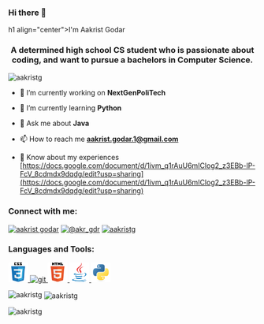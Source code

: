 ### Hi there 👋

h1 align="center">I'm Aakrist Godar</h1>
<h3 align="center">A determined high school CS student who is passionate about coding, and want to pursue a bachelors in Computer Science.</h3>

<p align="left"> <img src="https://komarev.com/ghpvc/?username=aakristg&label=Profile%20views&color=0e75b6&style=flat" alt="aakristg" /> </p>

- 🔭 I’m currently working on **NextGenPoliTech**

- 🌱 I’m currently learning **Python**

- 💬 Ask me about **Java**

- 📫 How to reach me **aakrist.godar.1@gmail.com**

- 📄 Know about my experiences [https://docs.google.com/document/d/1ivm_q1rAuU6mIClog2_z3EBb-lP-FcV_8cdmdx9dqdg/edit?usp=sharing](https://docs.google.com/document/d/1ivm_q1rAuU6mIClog2_z3EBb-lP-FcV_8cdmdx9dqdg/edit?usp=sharing)

<h3 align="left">Connect with me:</h3>
<p align="left">
<a href="https://www.linkedin.com/in/aakrist-godar-195349290/" target="blank"><img align="center" src="https://raw.githubusercontent.com/rahuldkjain/github-profile-readme-generator/master/src/images/icons/Social/linked-in-alt.svg" alt="aakrist godar" height="30" width="40" /></a>
<a href="https://instagram.com/@akr_gdr" target="blank"><img align="center" src="https://raw.githubusercontent.com/rahuldkjain/github-profile-readme-generator/master/src/images/icons/Social/instagram.svg" alt="@akr_gdr" height="30" width="40" /></a>
<a href="https://www.leetcode.com/AakristG" target="blank"><img align="center" src="https://raw.githubusercontent.com/rahuldkjain/github-profile-readme-generator/master/src/images/icons/Social/leet-code.svg" alt="aakristg" height="30" width="40" /></a>
</p>

<h3 align="left">Languages and Tools:</h3>
<p align="left"> <a href="https://www.w3schools.com/css/" target="_blank" rel="noreferrer"> <img src="https://raw.githubusercontent.com/devicons/devicon/master/icons/css3/css3-original-wordmark.svg" alt="css3" width="40" height="40"/> </a> <a href="https://git-scm.com/" target="_blank" rel="noreferrer"> <img src="https://www.vectorlogo.zone/logos/git-scm/git-scm-icon.svg" alt="git" width="40" height="40"/> </a> <a href="https://www.w3.org/html/" target="_blank" rel="noreferrer"> <img src="https://raw.githubusercontent.com/devicons/devicon/master/icons/html5/html5-original-wordmark.svg" alt="html5" width="40" height="40"/> </a> <a href="https://www.java.com" target="_blank" rel="noreferrer"> <img src="https://raw.githubusercontent.com/devicons/devicon/master/icons/java/java-original.svg" alt="java" width="40" height="40"/> </a> <a href="https://www.python.org" target="_blank" rel="noreferrer"> <img src="https://raw.githubusercontent.com/devicons/devicon/master/icons/python/python-original.svg" alt="python" width="40" height="40"/> </a> </p>

<p><img align="left" src="https://github-readme-stats.vercel.app/api/top-langs?username=aakristg&show_icons=true&locale=en&layout=compact" alt="aakristg" /></p>

<p>&nbsp;<img align="center" src="https://github-readme-stats.vercel.app/api?username=aakristg&show_icons=true&locale=en" alt="aakristg" /></p>

<p><img align="center" src="https://github-readme-streak-stats.herokuapp.com/?user=aakristg&" alt="aakristg" /></p>
